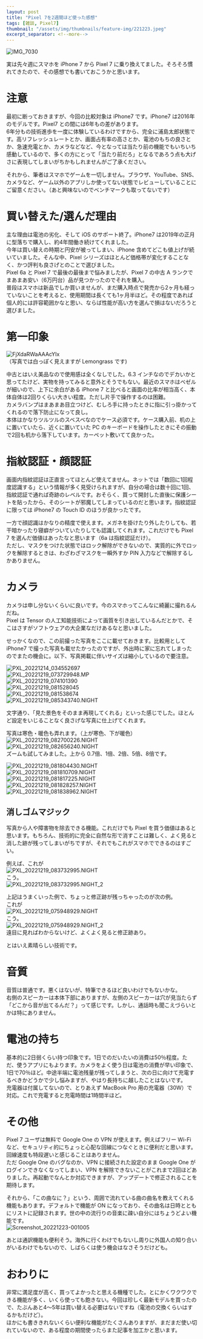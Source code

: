 ```yaml
---
layout: post
title: "Pixel 7を2週間ほど使った感想"
tags: [雑談, Pixel7]
thumbnail: "/assets/img/thumbnails/feature-img/221223.jpeg"
excerpt_separator: <!--more-->
---
```


![IMG_7030](../../../assets/img/post/2022-12-22/IMG_7030.jpg)  

実は先々週にスマホを iPhone 7 から Pixel 7 に乗り換えてました。そろそろ慣れてきたので、その感想でも書いておこうかと思います。  

<!--more-->

# 注意

最初に断っておきますが、今回の比較対象は iPhone7 です。iPhone7 は2016年のモデルです。Pixel7 との間には6年もの差があります。  
6年分もの技術進歩を一度に体験しているわけですから、完全に浦島太郎状態です。高リフレッシュレートとか、画面占有率の高さとか、電池のもちの良さとか、急速充電とか、カメラなどなど、今となっては当たり前の機能でもいちいち感動しているので、多くの方にとって「当たり前だろ」となるであろう点も大げさに表現してしまいがちかもしれませんがご了承ください。  

それから、筆者はスマホでゲームを一切しません。ブラウザ、YouTube、SNS、カメラなど、ゲーム以外のアプリしか使ってない状態でレビューしていることにご留意ください。（あと興味ないのでベンチマークも取ってないです）

# 買い替えた/選んだ理由

主な理由は電池の劣化、そして iOS のサポート終了。iPhone7 は2019年の正月に型落ちで購入し、約4年間働き続けてくれました。  
今年は買い替えの時期と円安が被ってしまい、iPhone 含めてどこも値上げが続いていました。そんな中、Pixel シリーズはほとんど価格帯が変化することなく、かつ評判も良さげとのことで選びました。  
Pixel 6a と Pixel 7 で最後の最後まで悩みましたが、Pixel 7 の中古 A ランクでまあまあ安い（6万円台）品が見つかったのでそれを購入。  
普段はスマホは新品でしか買いませんが、まだ購入時点で発売から2ヶ月も経っていないことを考えると、使用期間は長くても1ヶ月半ほど。その程度であれば個人的には許容範囲かなと思い、ならば性能が高い方を選んで損はないだろうと選びました。  

# 第一印象

![FjXdaRWaAAAcYIx](../../../assets/img/post/2022-12-22/FjXdaRWaAAAcYIx.jpeg)  
（写真では白っぽく見えますが Lemongrass です)   

中古とはいえ美品なので使用感は全くなしでした。6.3 インチなのでデカいかと思ってたけど、実物を持ってみると意外とそうでもない。最近のスマホはベゼルが細いので、上下に余白がある iPhone 7 と比べると画面の比率が相当高く、本体自体は2回りくらい大きい程度。ただし片手で操作するのは困難。  
カメラバンプはまあまあ目立つけど、むしろ手に持ったときに指に引っ掛かってくれるので落下防止になって良し。  
本体はかなりツルツルのスベスベなのでケース必須です。ケース購入前、机の上に置いていたら、近くに置いていた PC のキーボードを操作したときにその振動で2回も机から落下しています。カーペット敷いてて良かった。

# 指紋認証・顔認証

画面内指紋認証は正直言ってほとんど使えてません。ネットでは「数回に1回程度認識する」という情報が多く見受けられますが、自分の場合は数十回に1回、指紋認証で通れば奇跡のレベルです。おそらく、買って開封した直後に保護シートを貼ったから、そのシートが邪魔してしまっているのだと思います。指紋認証に限っては iPhone7 の Touch ID のほうが良かったです。  

一方で顔認識はかなりの精度で使えます。メガネを掛けたり外したりしても、若干暗かったり寝癖がついていたりしても認識してくれます。これだけでも Pixel 7 を選んだ価値はあったなと思います（6a は指紋認証だけ）。  
ただし、マスクをつけた状態ではロック解除ができないので、実質的に外でロックを解除するときは、わざわざマスクを一瞬外すか PIN 入力などで解除するしかありません。

# カメラ

カメラは申し分ないくらいに良いです。今のスマホってこんなに綺麗に撮れるんだね。  
Pixel は Tensor の人工知能技術によって画質を引き出しているんだとかで、そこはさすがソフトウェアの大企業なだけあるなと思いました。  

せっかくなので、この前撮った写真をここに載せておきます。比較用として iPhone7 で撮った写真も載せたかったのですが、外出時に家に忘れてしまったのでまたの機会に。以下、写真掲載に伴いサイズは縮小しているので要注意。  

![PXL_20221214_034552697](../../../assets/img/post/2022-12-22/PXL_20221214_034552697.jpg)  
![PXL_20221219_073729948.MP](../../../assets/img/post/2022-12-22/PXL_20221219_073729948.MP.jpg)  
![PXL_20221219_074101390](../../../assets/img/post/2022-12-22/PXL_20221219_074101390.jpg)  
![PXL_20221219_081528045](../../../assets/img/post/2022-12-22/PXL_20221219_081528045.jpg)  
![PXL_20221219_081538674](../../../assets/img/post/2022-12-22/PXL_20221219_081538674.jpg)  
![PXL_20221219_085343740.NIGHT](../../../assets/img/post/2022-12-22/PXL_20221219_085343740.NIGHT.jpg)

文字通り、「見た景色をそのまま再現してくれる」といった感じでした。ほとんど設定をいじることなく良さげな写真に仕上げてくれます。  

写真は寒色・暖色も弄れます。（上が寒色、下が暖色）  
![PXL_20221219_082700226.NIGHT](../../../assets/img/post/2022-12-22/PXL_20221219_082700226.NIGHT.jpg)  
![PXL_20221219_082656240.NIGHT](../../../assets/img/post/2022-12-22/PXL_20221219_082656240.NIGHT.jpg)  
ズームも試してみました。上から 0.7倍、1倍、2倍、5倍、8倍です。

![PXL_20221219_081804430.NIGHT](../../../assets/img/post/2022-12-22/PXL_20221219_081804430.NIGHT.jpg)  
![PXL_20221219_081810709.NIGHT](../../../assets/img/post/2022-12-22/PXL_20221219_081810709.NIGHT.jpg)  
![PXL_20221219_081817225.NIGHT](../../../assets/img/post/2022-12-22/PXL_20221219_081817225.NIGHT.jpg)  
![PXL_20221219_081828257.NIGHT](../../../assets/img/post/2022-12-22/PXL_20221219_081828257.NIGHT.jpg)  
![PXL_20221219_081838962.NIGHT](../../../assets/img/post/2022-12-22/PXL_20221219_081838962.NIGHT.jpg)

## 消しゴムマジック

写真から人や障害物を除去できる機能。これだけでも Pixel を買う価値はあると思います。もちろん、技術的に完全に自然な形で消すことは難しく、よく見ると消した跡が残ってしまいがちですが、それでもこれがスマホでできるのはすごい。  

例えば、これが  
![PXL_20221219_083732995.NIGHT](../../../assets/img/post/2022-12-22/PXL_20221219_083732995.NIGHT.jpg)  
こう。  
![PXL_20221219_083732995.NIGHT_2](../../../assets/img/post/2022-12-22/PXL_20221219_083732995.NIGHT_2.jpg)  

上記はうまくいった例で、ちょっと修正跡が残っちゃったのが次の例。  
これが  
![PXL_20221219_075948929.NIGHT](../../../assets/img/post/2022-12-22/PXL_20221219_075948929.NIGHT.jpg)  
こう。  
![PXL_20221219_075948929.NIGHT_2](../../../assets/img/post/2022-12-22/PXL_20221219_075948929.NIGHT_2-1720989-1720992.jpg)  
遠目に見ればわからないけど、よくよく見ると修正跡あり。  

とはいえ素晴らしい技術です。

# 音質

音質は普通です。悪くはないが、特筆できるほど良いわけでもないかな。  
右側のスピーカーは本体下部にありますが、左側のスピーカーは穴が見当たらず「どこから音が出てるんだ？」って感じです。しかし、通話時も聞こえづらいとかは特にありません。

# 電池の持ち

基本的に2日弱くらい持つ印象です。1日でのだいたいの消費は50％程度。ただ、使うアプリにもよります。カメラをよく使う日は電池の消費が早い印象で、1日で70％ほど。中途半端に電池残量が残ってしまうと、次の日に向けて充電するべきかどうかで少し悩みますが、やはり長持ちに越したことはないです。  
充電器は付属してないので、とりあえず MacBook Pro 用の充電器（30W）で対応。これで充電すると充電時間は1時間半ほど。

# その他

Pixel 7 ユーザは無料で Google One の VPN が使えます。例えばフリー Wi-Fi など、セキュリティ的にちょっと心配な回線につなぐときに便利だと思います。回線速度も特段遅いと感じることはありません。  
ただ Google One のバグなのか、VPN に接続された設定のまま Google One がログインできなくなってしまい、VPN を解除できないことがこれまで2回ほどありました。再起動でなんとか対応できますが、アップデートで修正されることを期待します。  

それから、「この曲なに？」という、周囲で流れている曲の曲名を教えてくれる機能もあります。デフォルトで機能が ON になっており、その曲名は日時とともにリストに記録されます。世の中の流行りの音楽に疎い自分にはちょうどよい機能です。  
![Screenshot_20221223-001005](../../../assets/img/post/2022-12-22/Screenshot_20221223-001005.png)  

あとは通訳機能も便利そう。海外に行くわけでもないし周りに外国人の知り合いがいるわけでもないので、しばらくは使う機会はなさそうだけども。

# おわりに

非常に満足度が高く、買ってよかったと思える機種でした。とにかくワクワクできる機能が多く、いくら使っても飽きない。今回は珍しく最新モデルを買ったので、たぶんあと4～5年は買い替える必要はないですね（電池の交換くらいはするかもだけど）。  
ほかにも書ききれないくらい便利な機能がたくさんありますが、まだまだ使い切れていないので、ある程度の期間使ったらまた記事を加工かと思います。
